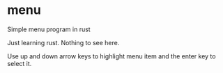 # menu
Simple menu program in rust

Just learning rust. Nothing to see here.

Use up and down arrow keys to highlight menu item and the enter key to select it.
